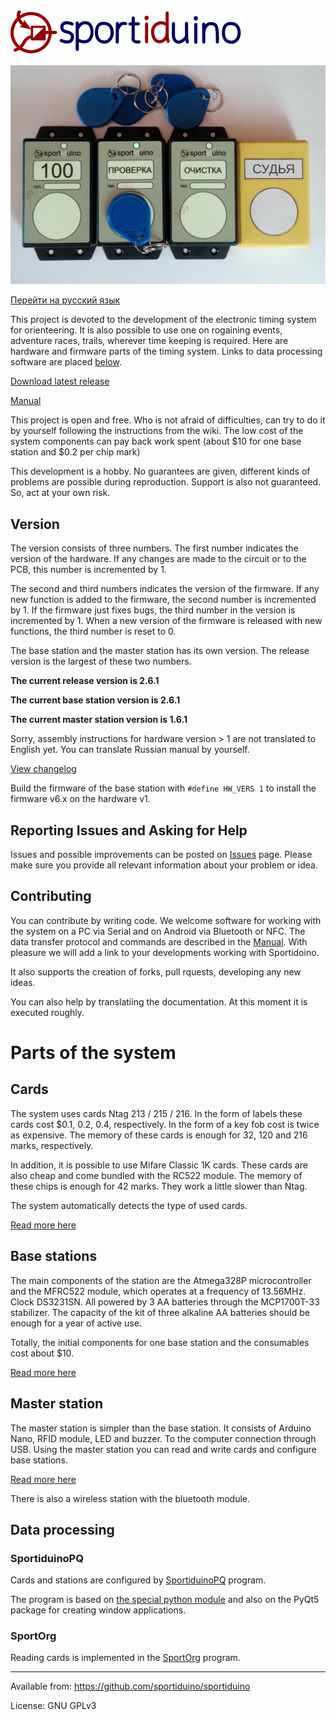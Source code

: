 ﻿![](/Images/logo.png?raw=true)

![](/Images/Sportiduino.JPG?raw=true)

[Перейти на русский язык](README.ru.md)

This project is devoted to the development of the electronic timing system for orienteering.
It is also possible to use one on rogaining events, adventure races, trails, wherever time keeping is required.
Here are hardware and firmware parts of the timing system.
Links to data processing software are placed [below](#data-processing).

[Download latest release](/sportiduino/sportiduino/releases/latest)

[Manual](/Doc/en.md)

This project is open and free. Who is not afraid of difficulties, can try to do it by yourself following the instructions from the wiki.
The low cost of the system components can pay back work spent (about $10 for one base station and $0.2 per chip mark)

This development is a hobby.
No guarantees are given, different kinds of problems are possible during reproduction.
Support is also not guaranteed. So, act at your own risk. 

## Version

The version consists of three numbers. The first number indicates the version of the hardware.
If any changes are made to the circuit or to the PCB, this number is incremented by 1.

The second and third numbers indicates the version of the firmware.
If any new function is added to the firmware, the second number is incremented by 1.
If the firmware just fixes bugs, the third number in the version is incremented by 1.
When a new version of the firmware is released with new functions, the third number is reset to 0.

The base station and the master station has its own version. The release version is the largest of these two numbers.

**The current release version is 2.6.1**

**The current base station version is 2.6.1**

**The current master station version is 1.6.1**

Sorry, assembly instructions for hardware version > 1 are not translated to English yet.
You can translate Russian manual by yourself.

[View changelog](CHANGELOG.md)

Build the firmware of the base station with `#define HW_VERS 1` to install the firmware v6.x on the hardware v1.

## Reporting Issues and Asking for Help

Issues and possible improvements can be posted on [Issues](/sportiduino/sportiduino/issues) page.
Please make sure you provide all relevant information about your problem or idea.

## Contributing

You can contribute by writing code.
We welcome software for working with the system on a PC via Serial and on Android via Bluetooth or NFC.
The data transfer protocol and commands are described in the [Manual](/Doc/en/MasterStation.md).
With pleasure we will add a link to your developments working with Sportidoino.

It also supports the creation of forks, pull rquests, developing any new ideas.

You can also help by translatiing the documentation. At this moment it is executed roughly.

# Parts of the system

## Cards

The system uses cards Ntag 213 / 215 / 216. In the form of labels these cards cost $0.1, 0.2, 0.4, respectively.
In the form of a key fob cost is twice as expensive.
The memory of these cards is enough for 32, 120 and 216 marks, respectively.

In addition, it is possible to use Mifare Classic 1K cards.
These cards are also cheap and come bundled with the RC522 module.
The memory of these chips is enough for 42 marks. They work a little slower than Ntag.

The system automatically detects the type of used cards.

[Read more here](/Doc/en/Card.md)

## Base stations

The main components of the station are the Atmega328P microcontroller and the MFRC522 module, which operates at a frequency of 13.56MHz.
Clock DS3231SN.
All powered by 3 AA batteries through the MCP1700T-33 stabilizer.
The capacity of the kit of three alkaline AA batteries should be enough for a year of active use.

Totally, the initial components for one base station and the consumables cost about $10.

[Read more here](/Doc/en/BaseStation.md)

## Master station

The master station is simpler than the base station.
It consists of Arduino Nano, RFID module, LED and buzzer.
To the computer connection through USB. Using the master station you can read and write cards and configure base stations.

[Read more here](/Doc/en/MasterStation.md)

There is also a wireless station with the bluetooth module. 

## Data processing

### SportiduinoPQ

Cards and stations are configured by [SportiduinoPQ](https://github.com/sportiduino/SportiduinoPQ) program.

The program is based on [the special python module](https://github.com/sportiduino/sportiduinoPython) and also on the PyQt5 package for creating window applications.

### SportOrg

Reading cards is implemented in the [SportOrg](https://github.com/sportorg/pysport) program.


***********
Available from:  https://github.com/sportiduino/sportiduino

License:         GNU GPLv3

